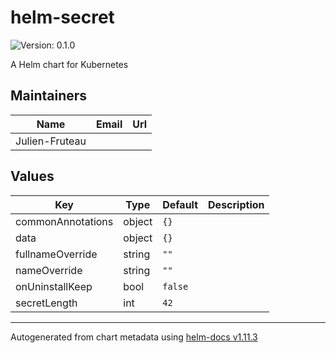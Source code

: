 # helm-secret

![Version: 0.1.0](https://img.shields.io/badge/Version-0.1.0-informational?style=flat-square)

A Helm chart for Kubernetes

## Maintainers

| Name | Email | Url |
| ---- | ------ | --- |
| Julien-Fruteau |  |  |

## Values

| Key | Type | Default | Description |
|-----|------|---------|-------------|
| commonAnnotations | object | `{}` |  |
| data | object | `{}` |  |
| fullnameOverride | string | `""` |  |
| nameOverride | string | `""` |  |
| onUninstallKeep | bool | `false` |  |
| secretLength | int | `42` |  |

----------------------------------------------
Autogenerated from chart metadata using [helm-docs v1.11.3](https://github.com/norwoodj/helm-docs/releases/v1.11.3)
